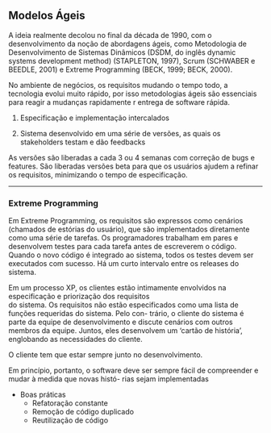 ## Modelos Ágeis

A ideia realmente decolou no final da década de 1990, com o desenvolvimento da noção de abordagens ágeis, como Metodologia de Desenvolvimento de Sistemas Dinâmicos (DSDM, do inglês dynamic systems development method) (STAPLETON, 1997), Scrum (SCHWABER e BEEDLE, 2001) e Extreme Programming (BECK, 1999; BECK, 2000).

No ambiente de negócios, os requisitos mudando o tempo todo, a tecnologia evolui muito rápido, por isso metodologias ágeis são essenciais para reagir a mudanças rapidamente r entrega de software rápida.

1. Especificação e implementação intercalados

2.  Sistema desenvolvido em uma série de versões, as quais os stakeholders testam e dão feedbacks

As versões são liberadas a cada 3 ou 4 semanas com correção de bugs e features. São liberadas versões beta para que os usuários ajudem a refinar os requisitos, minimizando o tempo de especificação.

---

### Extreme Programming

Em Extreme Programming, os requisitos são expressos como cenários (chamados de estórias do usuário), que são implementados diretamente como uma série de tarefas. Os programadores trabalham em pares e desenvolvem testes para cada tarefa antes de escreverem o código. Quando o novo código é integrado ao sistema, todos os testes devem ser executados com sucesso. Há um curto intervalo entre os releases do sistema.

Em um processo XP, os clientes estão intimamente envolvidos na especificação e priorização dos requisitos  
do sistema. Os requisitos não estão especificados como uma lista de funções requeridas do sistema. Pelo con- 
trário, o cliente do sistema é parte da equipe de desenvolvimento e discute cenários com outros membros da equipe. Juntos, eles desenvolvem um ‘cartão de história’, englobando as necessidades do cliente.

O cliente tem que estar sempre junto no desenvolvimento.

Em princípio, portanto, o software deve ser sempre fácil de compreender e mudar à medida que novas histó- 
rias sejam implementadas

- Boas práticas
  - Refatoração constante
  - Remoção de código duplicado
  - Reutilização de código